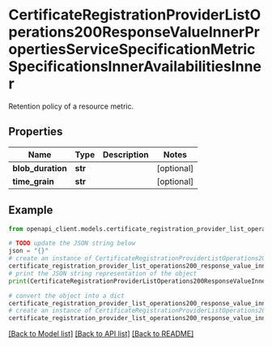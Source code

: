 # CertificateRegistrationProviderListOperations200ResponseValueInnerPropertiesServiceSpecificationMetricSpecificationsInnerAvailabilitiesInner

Retention policy of a resource metric.

## Properties

Name | Type | Description | Notes
------------ | ------------- | ------------- | -------------
**blob_duration** | **str** |  | [optional] 
**time_grain** | **str** |  | [optional] 

## Example

```python
from openapi_client.models.certificate_registration_provider_list_operations200_response_value_inner_properties_service_specification_metric_specifications_inner_availabilities_inner import CertificateRegistrationProviderListOperations200ResponseValueInnerPropertiesServiceSpecificationMetricSpecificationsInnerAvailabilitiesInner

# TODO update the JSON string below
json = "{}"
# create an instance of CertificateRegistrationProviderListOperations200ResponseValueInnerPropertiesServiceSpecificationMetricSpecificationsInnerAvailabilitiesInner from a JSON string
certificate_registration_provider_list_operations200_response_value_inner_properties_service_specification_metric_specifications_inner_availabilities_inner_instance = CertificateRegistrationProviderListOperations200ResponseValueInnerPropertiesServiceSpecificationMetricSpecificationsInnerAvailabilitiesInner.from_json(json)
# print the JSON string representation of the object
print(CertificateRegistrationProviderListOperations200ResponseValueInnerPropertiesServiceSpecificationMetricSpecificationsInnerAvailabilitiesInner.to_json())

# convert the object into a dict
certificate_registration_provider_list_operations200_response_value_inner_properties_service_specification_metric_specifications_inner_availabilities_inner_dict = certificate_registration_provider_list_operations200_response_value_inner_properties_service_specification_metric_specifications_inner_availabilities_inner_instance.to_dict()
# create an instance of CertificateRegistrationProviderListOperations200ResponseValueInnerPropertiesServiceSpecificationMetricSpecificationsInnerAvailabilitiesInner from a dict
certificate_registration_provider_list_operations200_response_value_inner_properties_service_specification_metric_specifications_inner_availabilities_inner_from_dict = CertificateRegistrationProviderListOperations200ResponseValueInnerPropertiesServiceSpecificationMetricSpecificationsInnerAvailabilitiesInner.from_dict(certificate_registration_provider_list_operations200_response_value_inner_properties_service_specification_metric_specifications_inner_availabilities_inner_dict)
```
[[Back to Model list]](../README.md#documentation-for-models) [[Back to API list]](../README.md#documentation-for-api-endpoints) [[Back to README]](../README.md)


